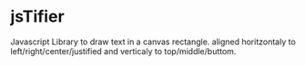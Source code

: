 jsTifier
========

Javascript Library to draw text in a canvas rectangle.  aligned horitzontaly to left/right/center/justified and verticaly to top/middle/buttom.
